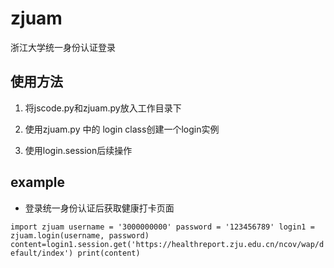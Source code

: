 # zjuam
浙江大学统一身份认证登录

## 使用方法

1. 将jscode.py和zjuam.py放入工作目录下

2. 使用zjuam.py 中的 login class创建一个login实例

3. 使用login.session后续操作

##  example
- 登录统一身份认证后获取健康打卡页面

`import zjuam
username = '3000000000'
password = '123456789'
login1 = zjuam.login(username, password)
content=login1.session.get('https://healthreport.zju.edu.cn/ncov/wap/default/index')
print(content)`
